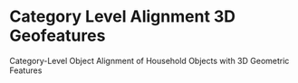 # Category Level Alignment 3D Geofeatures
Category-Level Object Alignment of Household Objects with 3D Geometric Features
